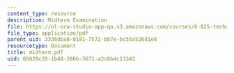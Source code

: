```yaml
---
content_type: resource
description: Midterm Examination
file: https://ol-ocw-studio-app-qa.s3.amazonaws.com/courses/6-825-techniques-in-artificial-intelligence-sma-5504-fall-2002/05628c351b48266b3671a2c8b4c13343_midterm.pdf
file_type: application/pdf
parent_uid: 3336dba8-8181-7572-bb7e-bc55a526d1e8
resourcetype: Document
title: midterm.pdf
uid: 05628c35-1b48-266b-3671-a2c8b4c13343
---
```

